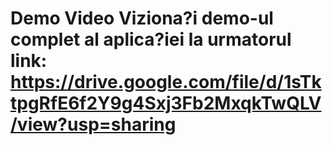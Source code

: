 # Demo Video  Viziona?i demo-ul complet al aplica?iei la urmatorul link: https://drive.google.com/file/d/1sTktpgRfE6f2Y9g4Sxj3Fb2MxqkTwQLV/view?usp=sharing 

